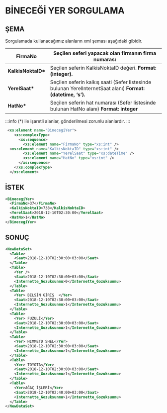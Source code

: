 # BİNECEĞİ YER SORGULAMA

## ŞEMA

Sorgulamada kullanacağımız alanların xml şeması aşağıdaki gibidir.

| FirmaNo             | Seçilen seferi yapacak olan firmanın firma numarası                                                         |
| ------------------- | ----------------------------------------------------------------------------------------------------------- |
| **KalkisNoktaID\*** | Seçilen seferin KalkisNoktaID değeri. **Format:(integer).**                                                 |
| **YerelSaat\***     | Seçilen seferin kalkış saati (Sefer listesinde bulunan YerelInternetSaat alanı) **Format:(datetime, ‘s’).** |
| **HatNo\***         | Seçilen seferin hat numarası (Sefer listesinde bulunan HatNo alanı) **Format: integer**                     |

:::info
(\*) ile işaretli alanlar, gönderilmesi zorunlu alanlardır.
:::

```xml
 <xs:element name="BinecegiYer">
    <xs:complexType>
      <xs:sequence>
        <xs:element name="FirmaNo" type="xs:int" />
  <xs:element name="KalkisNoktaID" type="xs:int" />
        <xs:element name="YerelSaat" type="xs:dateTime" />
        <xs:element name="HatNo" type="xs:int" />
      </xs:sequence>
    </xs:complexType>
  </xs:element>
```

## İSTEK

```xml
<BinecegiYer>
  <FirmaNo>37</FirmaNo>
  <KalkisNoktaID>738</KalkisNoktaID>
  <YerelSaat>2018-12-10T02:30:00</YerelSaat>
  <HatNo>1</HatNo>
</BinecegiYer>
```

## SONUÇ

```xml
<NewDataSet>
  <Table>
    <Saat>2018-12-10T02:30:00+03:00</Saat>
  </Table>
  <Table>
    <Yer />
    <Saat>2018-12-10T02:30:00+03:00</Saat>
    <Internette_Gozuksunmu>0</Internette_Gozuksunmu>
  </Table>
  <Table>
    <Yer> BELSİN GİRİŞ  </Yer>
    <Saat>2018-12-10T02:30:00+03:00</Saat>
    <Internette_Gozuksunmu>1</Internette_Gozuksunmu>
  </Table>
  <Table>
    <Yer> FUZULİ</Yer>
    <Saat>2018-12-10T02:30:00+03:00</Saat>
    <Internette_Gozuksunmu>1</Internette_Gozuksunmu>
  </Table>
  <Table>
    <Yer> HIMMETD SHEL</Yer>
    <Saat>2018-12-10T02:30:00+03:00</Saat>
    <Internette_Gozuksunmu>1</Internette_Gozuksunmu>
  </Table>
  <Table>
    <Yer> TOYOTA</Yer>
    <Saat>2018-12-10T02:30:00+03:00</Saat>
    <Internette_Gozuksunmu>1</Internette_Gozuksunmu>
  </Table>
  <Table>
    <Yer>AĞAÇ İŞLERİ</Yer>
    <Saat>2018-12-10T02:40:00+03:00</Saat>
    <Internette_Gozuksunmu>1</Internette_Gozuksunmu>
  </Table>
</NewDataSet>
```
